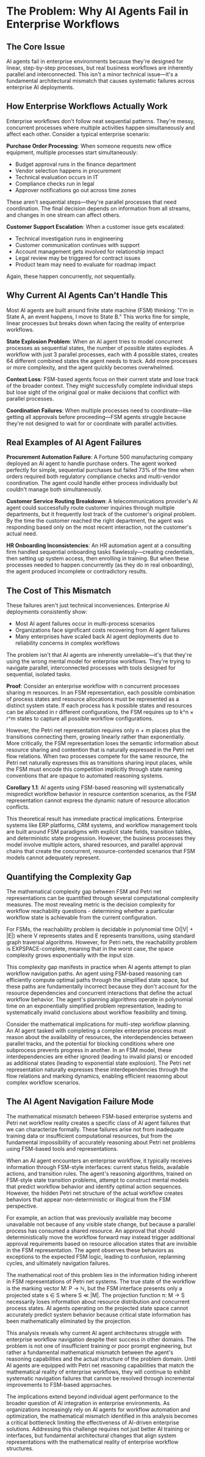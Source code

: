 # The Problem: Why AI Agents Fail in Enterprise Workflows

## The Core Issue

AI agents fail in enterprise environments because they're designed for linear, step-by-step processes, but real business workflows are inherently parallel and interconnected. This isn't a minor technical issue—it's a fundamental architectural mismatch that causes systematic failures across enterprise AI deployments.

## How Enterprise Workflows Actually Work

Enterprise workflows don't follow neat sequential patterns. They're messy, concurrent processes where multiple activities happen simultaneously and affect each other. Consider a typical enterprise scenario:

**Purchase Order Processing**: When someone requests new office equipment, multiple processes start simultaneously:
- Budget approval runs in the finance department
- Vendor selection happens in procurement  
- Technical evaluation occurs in IT
- Compliance checks run in legal
- Approver notifications go out across time zones

These aren't sequential steps—they're parallel processes that need coordination. The final decision depends on information from all streams, and changes in one stream can affect others.

**Customer Support Escalation**: When a customer issue gets escalated:
- Technical investigation runs in engineering
- Customer communication continues with support
- Account management gets involved for relationship impact
- Legal review may be triggered for contract issues
- Product team may need to evaluate for roadmap impact

Again, these happen concurrently, not sequentially.

## Why Current AI Agents Can't Handle This

Most AI agents are built around finite state machine (FSM) thinking: "I'm in State A, an event happens, I move to State B." This works fine for simple, linear processes but breaks down when facing the reality of enterprise workflows.

**State Explosion Problem**: When an AI agent tries to model concurrent processes as sequential states, the number of possible states explodes. A workflow with just 3 parallel processes, each with 4 possible states, creates 64 different combined states the agent needs to track. Add more processes or more complexity, and the agent quickly becomes overwhelmed.

**Context Loss**: FSM-based agents focus on their current state and lose track of the broader context. They might successfully complete individual steps but lose sight of the original goal or make decisions that conflict with parallel processes.

**Coordination Failures**: When multiple processes need to coordinate—like getting all approvals before proceeding—FSM agents struggle because they're not designed to wait for or coordinate with parallel activities.

## Real Examples of AI Agent Failures

**Procurement Automation Failure**: A Fortune 500 manufacturing company deployed an AI agent to handle purchase orders. The agent worked perfectly for simple, sequential purchases but failed 73% of the time when orders required both regulatory compliance checks and multi-vendor coordination. The agent could handle either process individually but couldn't manage both simultaneously.

**Customer Service Routing Breakdown**: A telecommunications provider's AI agent could successfully route customer inquiries through multiple departments, but it frequently lost track of the customer's original problem. By the time the customer reached the right department, the agent was responding based only on the most recent interaction, not the customer's actual need.

**HR Onboarding Inconsistencies**: An HR automation agent at a consulting firm handled sequential onboarding tasks flawlessly—creating credentials, then setting up system access, then enrolling in training. But when these processes needed to happen concurrently (as they do in real onboarding), the agent produced incomplete or contradictory results.

## The Cost of This Mismatch

These failures aren't just technical inconveniences. Enterprise AI deployments consistently show:
- Most AI agent failures occur in multi-process scenarios
- Organizations face significant costs recovering from AI agent failures
- Many enterprises have scaled back AI agent deployments due to reliability concerns in complex workflows

The problem isn't that AI agents are inherently unreliable—it's that they're using the wrong mental model for enterprise workflows. They're trying to navigate parallel, interconnected processes with tools designed for sequential, isolated tasks.

**Proof**: Consider an enterprise workflow with n concurrent processes sharing m resources. In an FSM representation, each possible combination of process states and resource allocations must be represented as a distinct system state. If each process has k possible states and resources can be allocated in r different configurations, the FSM requires up to k^n × r^m states to capture all possible workflow configurations.

However, the Petri net representation requires only n + m places plus the transitions connecting them, growing linearly rather than exponentially. More critically, the FSM representation loses the semantic information about resource sharing and contention that is naturally expressed in the Petri net flow relations. When two processes compete for the same resource, the Petri net naturally expresses this as transitions sharing input places, while the FSM must encode this competition implicitly through state naming conventions that are opaque to automated reasoning systems.

**Corollary 1.1**: AI agents using FSM-based reasoning will systematically mispredict workflow behavior in resource contention scenarios, as the FSM representation cannot express the dynamic nature of resource allocation conflicts.

This theoretical result has immediate practical implications. Enterprise systems like ERP platforms, CRM systems, and workflow management tools are built around FSM paradigms with explicit state fields, transition tables, and deterministic state progression. However, the business processes they model involve multiple actors, shared resources, and parallel approval chains that create the concurrent, resource-contended scenarios that FSM models cannot adequately represent.

## Quantifying the Complexity Gap

The mathematical complexity gap between FSM and Petri net representations can be quantified through several computational complexity measures. The most revealing metric is the decision complexity for workflow reachability questions - determining whether a particular workflow state is achievable from the current configuration.

For FSMs, the reachability problem is decidable in polynomial time O(|V| + |E|) where V represents states and E represents transitions, using standard graph traversal algorithms. However, for Petri nets, the reachability problem is EXPSPACE-complete, meaning that in the worst case, the space complexity grows exponentially with the input size.

This complexity gap manifests in practice when AI agents attempt to plan workflow navigation paths. An agent using FSM-based reasoning can efficiently compute optimal paths through the simplified state space, but these paths are fundamentally incorrect because they don't account for the resource dependencies and concurrent interactions that define the actual workflow behavior. The agent's planning algorithms operate in polynomial time on an exponentially simplified problem representation, leading to systematically invalid conclusions about workflow feasibility and timing.

Consider the mathematical implications for multi-step workflow planning. An AI agent tasked with completing a complex enterprise process must reason about the availability of resources, the interdependencies between parallel tracks, and the potential for blocking conditions where one subprocess prevents progress in another. In an FSM model, these interdependencies are either ignored (leading to invalid plans) or encoded as additional states (leading to exponential state explosion). The Petri net representation naturally expresses these interdependencies through the flow relations and marking dynamics, enabling efficient reasoning about complex workflow scenarios.

## The AI Agent Navigation Failure Mode

The mathematical mismatch between FSM-based enterprise systems and Petri net workflow reality creates a specific class of AI agent failures that we can characterize formally. These failures arise not from inadequate training data or insufficient computational resources, but from the fundamental impossibility of accurately reasoning about Petri net problems using FSM-based tools and representations.

When an AI agent encounters an enterprise workflow, it typically receives information through FSM-style interfaces: current status fields, available actions, and transition rules. The agent's reasoning algorithms, trained on FSM-style state transition problems, attempt to construct mental models that predict workflow behavior and identify optimal action sequences. However, the hidden Petri net structure of the actual workflow creates behaviors that appear non-deterministic or illogical from the FSM perspective.

For example, an action that was previously available may become unavailable not because of any visible state change, but because a parallel process has consumed a shared resource. An approval that should deterministically move the workflow forward may instead trigger additional approval requirements based on resource allocation states that are invisible in the FSM representation. The agent observes these behaviors as exceptions to the expected FSM logic, leading to confusion, replanning cycles, and ultimately navigation failures.

The mathematical root of this problem lies in the information hiding inherent in FSM representations of Petri net systems. The true state of the workflow is the marking vector M: P → ℕ, but the FSM interface presents only a projected state s ∈ S where S ≪ |M|. The projection function π: M → S necessarily loses information about resource distribution and concurrent process states. AI agents operating on the projected state space cannot accurately predict system behavior because critical state information has been mathematically eliminated by the projection.

This analysis reveals why current AI agent architectures struggle with enterprise workflow navigation despite their success in other domains. The problem is not one of insufficient training or poor prompt engineering, but rather a fundamental mathematical mismatch between the agent's reasoning capabilities and the actual structure of the problem domain. Until AI agents are equipped with Petri net reasoning capabilities that match the mathematical reality of enterprise workflows, they will continue to exhibit systematic navigation failures that cannot be resolved through incremental improvements to FSM-based approaches.

The implications extend beyond individual agent performance to the broader question of AI integration in enterprise environments. As organizations increasingly rely on AI agents for workflow automation and optimization, the mathematical mismatch identified in this analysis becomes a critical bottleneck limiting the effectiveness of AI-driven enterprise solutions. Addressing this challenge requires not just better AI training or interfaces, but fundamental architectural changes that align system representations with the mathematical reality of enterprise workflow structures.